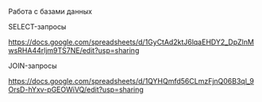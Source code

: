 Работа с базами данных

SELECT-запросы

https://docs.google.com/spreadsheets/d/1GyCtAd2ktJ6lqaEHDY2_DpZlnMwsRHA44rljm9TS7NE/edit?usp=sharing

JOIN-запросы

https://docs.google.com/spreadsheets/d/1QYHQmfd56CLmzFjnQ06B3ql_9OrsD-hYxv-pGEOWiVQ/edit?usp=sharing
